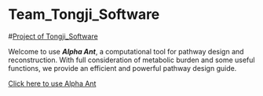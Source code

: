 # Team_Tongji_Software
#[Project of Tongji_Software](http://2018.igem.org/Team:Tongji-Software)

Welcome to use ***Alpha Ant***, a computational tool for pathway design and reconstruction. With full consideration of metabolic burden and some useful functions, we provide an efficient and powerful pathway design guide.

[Click here to use Alpha Ant](http://118.31.56.237:8099/Alpha%20ant/)
